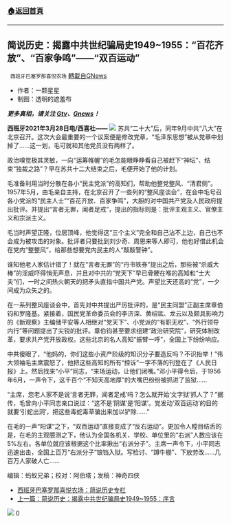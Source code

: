 ###  [:house:返回首頁](https://github.com/ourhimalayas/txt)
---

## 简说历史：揭露中共世纪骗局史1949~1955：“百花齐放”、“百家争鸣”——“双百运动”
` 西班牙巴塞罗那喜悦农场` [轉載自GNews](https://gnews.org/zh-hans/1032631/)

- 作者：一颗星星
- 制图：透明的遮羞布


***更多真相，请关注 [Gtv](https://gtv.org/)、[Gnews](https://gnews.org/)！***

**西班牙2021年3月28日电/西喜社——**
![]()![](https://gnews.org/wp-content/uploads/2021/03/双百运动-1.jpg)
苏共“二十大”后，同年9月中共“八大”在北京召开。这次大会最重要的一个议案便是修改党章，“毛泽东思想”被从党章中划掉了……这一划，毛可就和其他党员没有两样了。

政治嗅觉极其灵敏，一向“运筹帷幄”的毛怎能眼睁睁看自己被赶下“神坛”、结束“独裁之路”？早在苏共十二大结束之后，毛便开始了他的计划。

毛准备利用当时分散在各小“民主党派”的高知们，帮助他整党整风、“清君侧”。1957年5月，由毛亲自主持，在北京召开了一些列的“整风座谈会”，在会中毛号召各小党派的“民主人士”“百花齐放、百家争鸣”，大胆的对中国共产党及人民政府提出批评。并提出“言者无罪，闻者足戒”，提出的指标则是：批评主观主义、官僚主义和宗派主义。

毛当时声望正隆，位居顶峰，他觉得这“三个主义”完全和自己沾不上边，自己也不会成为被攻击的对象。批评者只要批到刘少奇、周恩来等人即可，他也好借此机会在党内“整整风”，给那些想要党内民主的人“敲敲警钟”。

谁知他老人家估计错了！就在“言者无罪”的“丹书铁券”提出之后，那些被“杀威大棒”的淫威吓得悄无声息，并且对中共的“党天下”早已骨鲠在喉的高知和“士大夫”们，一时之间热火朝天的把矛头直指中国共产党。声望比天还高的“党”，一夕间成为众矢之的。

在一系列整风座谈会中，首先对中共提出严厉批评的，是“民主同盟”正副主席章伯钧和罗隆基。紧接着，国民党革命委员会的李济深、黄绍竑、龙云以及颇具影响力的《新观察》主编储平安等人相继对“党天下”、小党派的“有职无权”、“外行领导内行”等问题提出了尖锐的批评。章伯钧甚至要求组建“政治研究院”，研究体制改革，要求共产党开放政权。这些北京的名人高知“振臂一呼”，全国上下纷纷响应。

中共傻眼了，“他妈的，你们这些小资产阶级的知识分子要造反吗？不识抬举！”伟大领袖毛主席震怒了，他把这些高知的所有“控诉”一字不落的刊登在了《人民日报》上。然后找来“小平”同志，“来场运动，让他们闭嘴。”邓小平得令后，于1956年6月，一声令下，这千百个“不知天高地厚”的大嘴巴纷纷被抓进了监狱……

“主席，您老人家不是说‘言者无罪，闻者足戒’吗？怎么就开始‘文字狱’抓人了？”据传，毛曾向小平同志亲口说过：“这不是‘阴谋’是‘阳谋’。党发动‘双百运动’的目的就要‘引蛇出洞’，把这些毒蛇毒草骗出来加以铲除……”

在毛的一声“阳谋”之下，“双百运动”直接变成了“反右运动”。更加令人瞠目结舌的是，在毛的主观臆测之下，他认为全国各机关、学校、单位里的“右派”人数应该在5%左右。各单位就应该根据这个比率揪出“右派分子”。主席一声令下，小平同志迅速出击，全国上百万“右派分子”锒铛入狱。写检讨、“蹲牛棚”、下放劳改……几百万人家破人亡……

编辑：蚂蚁兄弟；校对：阿伯塔；发稿：神奇四侠

- [西班牙巴塞罗那喜悦农场：简说历史专栏](https://gnews.org/zh-hans/1032524/)
- [上一篇：简说历史：揭露中共世纪骗局史1949~1955：序言](https://gnews.org/zh-hans/1032562/)

![]()![](https://gnews.org/wp-content/uploads/2021/03/招募-6.jpeg)
0
